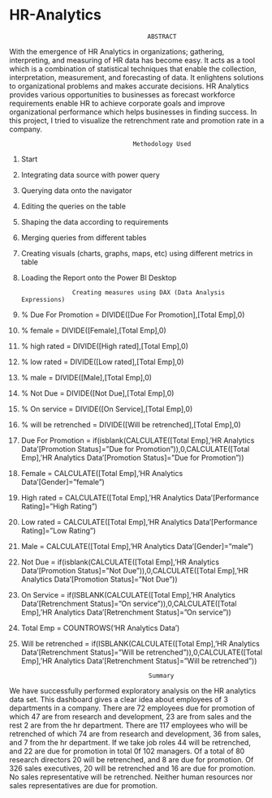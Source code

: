 # HR-Analytics
                                          ABSTRACT
With the emergence of HR Analytics in organizations; gathering, interpreting, and measuring of HR data has become easy. It acts as a tool which is a combination of statistical techniques that enable the collection, interpretation, measurement, and forecasting of data. It enlightens solutions to organizational problems and makes accurate decisions. HR Analytics provides various opportunities to businesses as forecast workforce requirements enable HR to achieve corporate goals and improve organizational performance which helps businesses in finding success. In this project, I tried to visualize the retrenchment rate and promotion rate in a company.


                                      Methodology Used
1. Start
2. Integrating data source with power query
3. Querying data onto the navigator
4. Editing the queries on the table
5. Shaping the data according to requirements
6. Merging queries from different tables
7. Creating visuals (charts, graphs, maps, etc) using different metrics in table
8. Loading the Report onto the Power BI Desktop


                     Creating measures using DAX (Data Analysis Expressions)
1. % Due For Promotion = DIVIDE([Due For Promotion],[Total Emp],0)
2. % female = DIVIDE([Female],[Total Emp],0)
3. % high rated = DIVIDE([High rated],[Total Emp],0)
4. % low rated = DIVIDE([Low rated],[Total Emp],0)
5. % male = DIVIDE([Male],[Total Emp],0)
6. % Not Due = DIVIDE([Not Due],[Total Emp],0)
7. % On service = DIVIDE([On Service],[Total Emp],0)
8. % will be retrenched = DIVIDE([Will be retrenched],[Total Emp],0)
9. Due For Promotion = if(isblank(CALCULATE([Total Emp],’HR Analytics Data’[Promotion Status]=”Due for Promotion”)),0,CALCULATE([Total Emp],’HR Analytics Data’[Promotion Status]=”Due for Promotion”))
10. Female = CALCULATE([Total Emp],’HR Analytics Data’[Gender]=”female”)
11. High rated = CALCULATE([Total Emp],’HR Analytics Data’[Performance Rating]=”High Rating”)
12. Low rated = CALCULATE([Total Emp],’HR Analytics Data’[Performance Rating]=”Low Rating”)
13. Male = CALCULATE([Total Emp],’HR Analytics Data’[Gender]=”male”)
14. Not Due = if(isblank(CALCULATE([Total Emp],’HR Analytics Data’[Promotion Status]=”Not Due”)),0,CALCULATE([Total Emp],’HR Analytics Data’[Promotion Status]=”Not Due”))
15. On Service = if(ISBLANK(CALCULATE([Total Emp],’HR Analytics Data’[Retrenchment Status]=”On service”)),0,CALCULATE([Total Emp],’HR Analytics Data’[Retrenchment Status]=”On service”))
16. Total Emp = COUNTROWS(‘HR Analytics Data’)
17. Will be retrenched = if(ISBLANK(CALCULATE([Total Emp],’HR Analytics Data’[Retrenchment Status]=”Will be retrenched”)),0,CALCULATE([Total Emp],’HR Analytics Data’[Retrenchment Status]=”Will be retrenched”))


                                           Summary
We have successfully performed exploratory analysis on the HR analytics data set. This dashboard gives a clear idea about employees of 3 departments in a company. There are 72 employees due for promotion of which 47 are from research and development, 23 are from sales and the rest 2 are from the hr department. There are 117 employees who will be retrenched of which 74 are from research and development, 36 from sales, and 7 from the hr department. If we take job roles 44 will be retrenched, and 22 are due for promotion in total 0f 102 managers. Of a total of 80 research directors 20 will be retrenched, and 8 are due for promotion. Of 326 sales executives, 20 will be retrenched and 16 are due for promotion. No sales representative will be retrenched. Neither human resources nor sales representatives are due for promotion.
